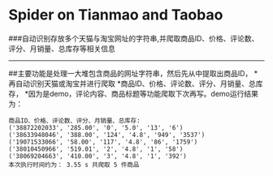 Spider on Tianmao and Taobao
============================

###自动识别存放多个天猫与淘宝网址的字符串,并爬取商品ID、价格、评论数、评分、月销量、总库存等相关信息

----------
##主要功能是处理一大堆包含商品的网址字符串，然后先从中提取出商品ID，
*再自动识别天猫或淘宝并进行爬取
*商品ID、价格、评论数、评分、月销量、总库存，
*因为是demo，评论内容、商品标题等功能爬取下次再写。demo运行结果为：


```
商品ID、价格、评论数、评分、月销量、总库存:
('38872202033', '285.00', '0', '5.0', '13', '6')
('38633948046', '388.00', '124', '4.8', '949', '3537')
('19071533066', '58.00', '117', '4.8', '86', '1759')
('38010450966', '519.01', '2', '4.8', '1', '58')
('38069204663', '410.00', '3', '4.8', '1', '392')
本次执行时间约为： 3.55 s 共爬取 5 件商品
```
